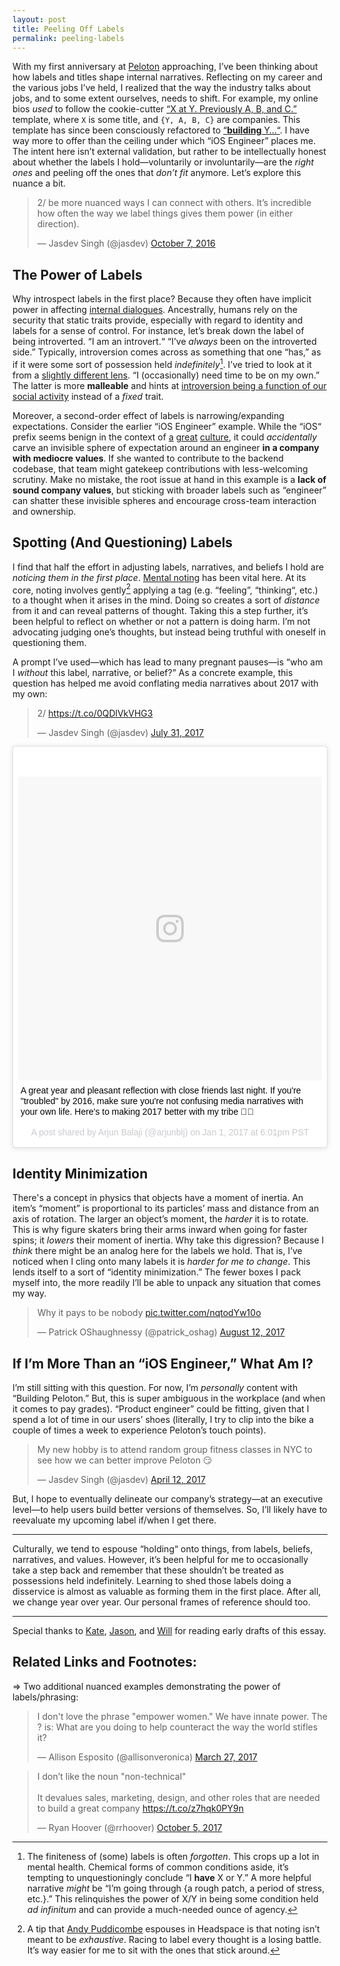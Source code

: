 ```yaml
---
layout: post
title: Peeling Off Labels
permalink: peeling-labels
---
```


With my first anniversary at [Peloton](http://onepeloton.com) approaching, I’ve been thinking about how labels and titles shape internal narratives. Reflecting on my career and the various jobs I’ve held, I realized that the way the industry talks about jobs, and to some extent ourselves, needs to shift. For example, my online bios _used_ to follow the cookie-cutter [“X at Y. Previously A, B, and C.”](/x-at-y-previously-a-b-c) template, where `X` is some title, and `{Y, A, B, C}` are companies. This template has since been consciously refactored to [“__building__ Y…“](http://spoonbill.io/datum/149497/). I have way more to offer than the ceiling under which “iOS Engineer” places me. The intent here isn’t external validation, but rather to be intellectually honest about whether the labels I hold—voluntarily or involuntarily—are the _right ones_ and peeling off the ones that _don’t fit_ anymore. Let’s explore this nuance a bit.

<blockquote class="twitter-tweet" data-lang="en"><p lang="en" dir="ltr">2/ be more nuanced ways I can connect with others. It’s incredible how often the way we label things gives them power (in either direction).</p>&mdash; Jasdev Singh (@jasdev) <a href="https://twitter.com/jasdev/status/784511992618971136?ref_src=twsrc%5Etfw">October 7, 2016</a></blockquote> <script async src="//platform.twitter.com/widgets.js" charset="utf-8"></script>

## The Power of Labels

Why introspect labels in the first place? Because they often have implicit power in affecting [internal dialogues](https://www.theatlantic.com/science/archive/2016/11/figuring-out-how-and-why-we-talk-to-ourselves/508487/). Ancestrally, humans rely on the security that static traits provide, especially with regard to identity and labels for a sense of control. For instance, let’s break down the label of being introverted. “I am an introvert.“ “I’ve _always_ been on the introverted side.” Typically, introversion comes across as something that one “has,” as if it were some sort of possession held _indefinitely_[^1]. I’ve tried to look at it from a [slightly different lens](https://twitter.com/jasdev/status/831682922704945152). “I (occasionally) need time to be on my own.” The latter is more __malleable__ and hints at [introversion being a function of our social activity](/thoughts/2017-1-2) instead of a _fixed_ trait.

Moreover, a second-order effect of labels is narrowing/expanding expectations. Consider the earlier “iOS Engineer” example. While the “iOS“ prefix seems benign in the context of [a](http://randsinrepose.com/archives/your-culture-is-rotting/) [great](https://stripe.com/us/jobs/candidate-info-culture) [culture](https://jvns.ca/blog/2017/04/16/making-small-culture-changes/), it could _accidentally_ carve an invisible sphere of expectation around an engineer __in a company with mediocre values__. If she wanted to contribute to the backend codebase, that team might gatekeep contributions with less-welcoming scrutiny. Make no mistake, the root issue at hand in this example is a __lack of sound company values__, but sticking with broader labels such as “engineer” can shatter these invisible spheres and encourage cross-team interaction and ownership.

## Spotting (And Questioning) Labels

I find that half the effort in adjusting labels, narratives, and beliefs I hold are _noticing them in the first place_. [Mental noting](https://www.headspace.com/blog/2015/11/04/noting-technique-video/) has been vital here. At its core, noting involves gently[^2] applying a tag (e.g. “feeling”, “thinking“, etc.) to a thought when it arises in the mind. Doing so creates a sort of _distance_ from it and can reveal patterns of thought. Taking this a step further, it’s been helpful to reflect on whether or not a pattern is doing harm. I’m not advocating judging one’s thoughts, but instead being truthful with oneself in questioning them.

A prompt I’ve used—which has lead to many pregnant pauses—is “who am I _without_ this label, narrative, or belief?” As a concrete example, this question has helped me avoid conflating media narratives about 2017 with my own:

<blockquote class="twitter-tweet" data-lang="en"><p lang="und" dir="ltr">2/ <a href="https://t.co/0QDlVkVHG3">https://t.co/0QDlVkVHG3</a></p>&mdash; Jasdev Singh (@jasdev) <a href="https://twitter.com/jasdev/status/892048117104857088?ref_src=twsrc%5Etfw">July 31, 2017</a></blockquote> <script async src="//platform.twitter.com/widgets.js" charset="utf-8"></script>

<blockquote class="instagram-media" data-instgrm-captioned data-instgrm-version="7" style=" background:#FFF; border:0; border-radius:3px; box-shadow:0 0 1px 0 rgba(0,0,0,0.5),0 1px 10px 0 rgba(0,0,0,0.15); margin: 1px; max-width:658px; padding:0; width:99.375%; width:-webkit-calc(100% - 2px); width:calc(100% - 2px);"><div style="padding:8px;"> <div style=" background:#F8F8F8; line-height:0; margin-top:40px; padding:50.0% 0; text-align:center; width:100%;"> <div style=" background:url(data:image/png;base64,iVBORw0KGgoAAAANSUhEUgAAACwAAAAsCAMAAAApWqozAAAABGdBTUEAALGPC/xhBQAAAAFzUkdCAK7OHOkAAAAMUExURczMzPf399fX1+bm5mzY9AMAAADiSURBVDjLvZXbEsMgCES5/P8/t9FuRVCRmU73JWlzosgSIIZURCjo/ad+EQJJB4Hv8BFt+IDpQoCx1wjOSBFhh2XssxEIYn3ulI/6MNReE07UIWJEv8UEOWDS88LY97kqyTliJKKtuYBbruAyVh5wOHiXmpi5we58Ek028czwyuQdLKPG1Bkb4NnM+VeAnfHqn1k4+GPT6uGQcvu2h2OVuIf/gWUFyy8OWEpdyZSa3aVCqpVoVvzZZ2VTnn2wU8qzVjDDetO90GSy9mVLqtgYSy231MxrY6I2gGqjrTY0L8fxCxfCBbhWrsYYAAAAAElFTkSuQmCC); display:block; height:44px; margin:0 auto -44px; position:relative; top:-22px; width:44px;"></div></div> <p style=" margin:8px 0 0 0; padding:0 4px;"> <a href="https://www.instagram.com/p/BOvpaAIjFCR/" style=" color:#000; font-family:Arial,sans-serif; font-size:14px; font-style:normal; font-weight:normal; line-height:17px; text-decoration:none; word-wrap:break-word;" target="_blank">A great year and pleasant reflection with close friends last night. If you&#39;re &#34;troubled&#34; by 2016, make sure you&#39;re not confusing media narratives with your own life. Here&#39;s to making 2017 better with my tribe 💪🏽</a></p> <p style=" color:#c9c8cd; font-family:Arial,sans-serif; font-size:14px; line-height:17px; margin-bottom:0; margin-top:8px; overflow:hidden; padding:8px 0 7px; text-align:center; text-overflow:ellipsis; white-space:nowrap;">A post shared by Arjun Balaji (@arjunblj) on <time style=" font-family:Arial,sans-serif; font-size:14px; line-height:17px;" datetime="2017-01-02T02:01:53+00:00">Jan 1, 2017 at 6:01pm PST</time></p></div></blockquote> <script async defer src="//platform.instagram.com/en_US/embeds.js"></script>

## Identity Minimization

There's a concept in physics that objects have a moment of inertia. An item’s “moment” is proportional to its particles’ mass and distance from an axis of rotation. The larger an object’s moment, the _harder_ it is to rotate. This is why figure skaters bring their arms inward when going for faster spins; it _lowers_ their moment of inertia. Why take this digression? Because I _think_ there might be an analog here for the labels we hold. That is, I’ve noticed when I cling onto many labels it is _harder for me to change_. This lends itself to a sort of “identity minimization.” The fewer boxes I pack myself into, the more readily I’ll be able to unpack any situation that comes my way.

<blockquote class="twitter-tweet" data-lang="en"><p lang="en" dir="ltr">Why it pays to be nobody <a href="https://t.co/nqtodYw10o">pic.twitter.com/nqtodYw10o</a></p>&mdash; Patrick OShaughnessy (@patrick_oshag) <a href="https://twitter.com/patrick_oshag/status/896400267670937600?ref_src=twsrc%5Etfw">August 12, 2017</a></blockquote> <script async src="//platform.twitter.com/widgets.js" charset="utf-8"></script>

## If I’m More Than an “iOS Engineer,” What Am I?

I’m still sitting with this question. For now, I’m _personally_ content with “Building Peloton.” But, this is super ambiguous in the workplace (and when it comes to pay grades). “Product engineer” could be fitting, given that I spend a lot of time in our users’ shoes (literally, I try to clip into the bike a couple of times a week to experience Peloton’s touch points).

<blockquote class="twitter-tweet" data-lang="en"><p lang="en" dir="ltr">My new hobby is to attend random group fitness classes in NYC to see how we can better improve Peloton 😏</p>&mdash; Jasdev Singh (@jasdev) <a href="https://twitter.com/jasdev/status/852130577461465089?ref_src=twsrc%5Etfw">April 12, 2017</a></blockquote> <script async src="//platform.twitter.com/widgets.js" charset="utf-8"></script>

But, I hope to eventually delineate our company’s strategy—at an executive level—to help users build better versions of themselves. So, I’ll likely have to reevaluate my upcoming label if/when I get there.

---

Culturally, we tend to espouse “holding“ onto things, from labels, beliefs, narratives, and values. However, it’s been helpful for me to occasionally take a step back and remember that these shouldn’t be treated as possessions held indefinitely. Learning to shed those labels doing a disservice is almost as valuable as forming them in the first place. After all, we change year over year. Our personal frames of reference should too.

---

Special thanks to [Kate](https://twitter.com/katelikestoread), [Jason](https://twitter.com/jasonbrennan), and [Will](https://twitter.com/ws) for reading early drafts of this essay.

## Related Links and Footnotes:

⇒ Two additional nuanced examples demonstrating the power of labels/phrasing:

<blockquote class="twitter-tweet" data-lang="en"><p lang="en" dir="ltr">I don&#39;t love the phrase &quot;empower women.&quot; We have innate power. The ? is: What are you doing to help counteract the way the world stifles it?</p>&mdash; Allison Esposito (@allisonveronica) <a href="https://twitter.com/allisonveronica/status/846362379516567554?ref_src=twsrc%5Etfw">March 27, 2017</a></blockquote> <script async src="//platform.twitter.com/widgets.js" charset="utf-8"></script>

<blockquote class="twitter-tweet" data-lang="en"><p lang="en" dir="ltr">I don’t like the noun &quot;non-technical&quot;<br><br>It devalues sales, marketing, design, and other roles that are needed to build a great company <a href="https://t.co/z7hqk0PY9n">https://t.co/z7hqk0PY9n</a></p>&mdash; Ryan Hoover (@rrhoover) <a href="https://twitter.com/rrhoover/status/915771034606776320?ref_src=twsrc%5Etfw">October 5, 2017</a></blockquote> <script async src="//platform.twitter.com/widgets.js" charset="utf-8"></script>

[^1]: The finiteness of (some) labels is often _forgotten_. This crops up a lot in mental health. Chemical forms of common conditions aside, it’s tempting to unquestioningly conclude “I __have__ X or Y.” A more helpful narrative _might_ be “I’m going through {a rough patch, a period of stress, etc.}.” This relinquishes the power of X/Y in being some condition held _ad infinitum_ and can provide a much-needed ounce of agency.

[^2]: A tip that [Andy Puddicombe](https://twitter.com/andypuddicombe) espouses in Headspace is that noting isn’t meant to be _exhaustive_. Racing to label every thought is a losing battle. It’s way easier for me to sit with the ones that stick around.
